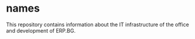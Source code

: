 # names

This repository contains information about the IT infrastructure of the office and development of ERP.BG.

